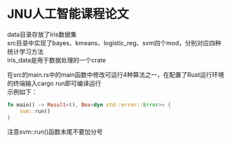 # JNU人工智能课程论文

data目录存放了Iris数据集  
src目录中实现了bayes、kmeans、logistic_reg、svm四个mod，分别对应四种统计学习方法  
iris_data是用于数据处理的一个crate  

在src的main.rs中的main函数中修改可运行4种算法之一，在配置了Rust运行环境的终端输入cargo run即可编译运行  
示例如下：  
```rust
fn main() -> Result<(), Box<dyn std::error::Error>> {
    svm::run()
}
```
注意svm::run()函数末尾不要加分号